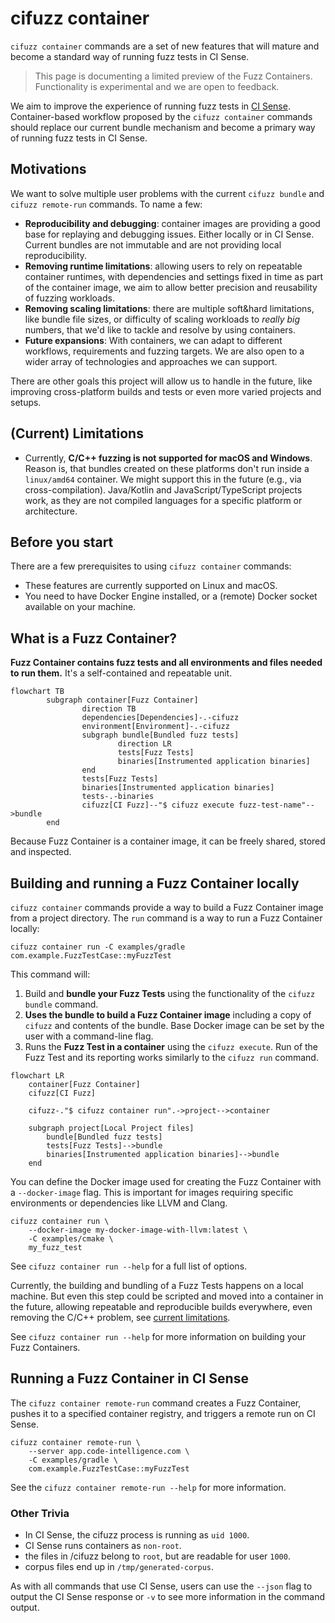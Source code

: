 # cifuzz container

`cifuzz container` commands are a set of new features that will mature
and become a standard way of running fuzz tests in CI Sense.

> This page is documenting a limited preview of the Fuzz Containers.
> Functionality is experimental and we are open to feedback.

We aim to improve the experience of running fuzz tests in [CI
Sense](https://www.code-intelligence.com). Container-based workflow
proposed by the `cifuzz container` commands should replace our current
bundle mechanism and become a primary way of running fuzz tests in CI
Sense.

## Motivations

We want to solve multiple user problems with the current `cifuzz bundle`
and `cifuzz remote-run` commands. To name a few:

- **Reproducibility and debugging**: container images are providing a
  good base for replaying and debugging issues. Either locally or in CI
  Sense. Current bundles are not immutable and are not providing local
  reproducibility.
- **Removing runtime limitations**: allowing users to rely on repeatable
  container runtimes, with dependencies and settings fixed in time as
  part of the container image, we aim to allow better precision and
  reusability of fuzzing workloads.
- **Removing scaling limitations**: there are multiple soft&hard
  limitations, like bundle file sizes, or difficulty of scaling
  workloads to _really big_ numbers, that we'd like to tackle and
  resolve by using containers.
- **Future expansions**: With containers, we can adapt to different
  workflows, requirements and fuzzing targets. We are also open to a
  wider array of technologies and approaches we can support.

There are other goals this project will allow us to handle in the
future, like improving cross-platform builds and tests or even more
varied projects and setups.

## (Current) Limitations

- Currently, **C/C++ fuzzing is not supported for macOS and Windows**.
  Reason is, that bundles created on these platforms don't run inside a
  `linux/amd64` container. We might support this in the future (e.g.,
  via cross-compilation). Java/Kotlin and JavaScript/TypeScript projects
  work, as they are not compiled languages for a specific platform or
  architecture.

## Before you start

There are a few prerequisites to using `cifuzz container` commands:

- These features are currently supported on Linux and macOS.
- You need to have Docker Engine installed, or a (remote) Docker socket
  available on your machine.

## What is a Fuzz Container?

**Fuzz Container contains fuzz tests and all environments and files
needed to run them.** It's a self-contained and repeatable unit.

```mermaid
flowchart TB
		subgraph container[Fuzz Container]
				direction TB
				dependencies[Dependencies]-.-cifuzz
				environment[Environment]-.-cifuzz
				subgraph bundle[Bundled fuzz tests]
						direction LR
						tests[Fuzz Tests]
						binaries[Instrumented application binaries]
				end
				tests[Fuzz Tests]
				binaries[Instrumented application binaries]
				tests-.-binaries
				cifuzz[CI Fuzz]--"$ cifuzz execute fuzz-test-name"-->bundle
		end
```

Because Fuzz Container is a container image, it can be freely shared,
stored and inspected.

## Building and running a Fuzz Container locally

`cifuzz container` commands provide a way to build a Fuzz Container
image from a project directory. The `run` command is a way to run a Fuzz
Container locally:

    cifuzz container run -C examples/gradle com.example.FuzzTestCase::myFuzzTest

This command will:

1. Build and **bundle your Fuzz Tests** using the functionality of the
   `cifuzz bundle` command.
1. **Uses the bundle to build a Fuzz Container image** including a copy
   of `cifuzz` and contents of the bundle. Base Docker image can be set
   by the user with a command-line flag.
1. Runs the **Fuzz Test in a container** using the `cifuzz execute`. Run
   of the Fuzz Test and its reporting works similarly to the `cifuzz
run` command.

```mermaid
flowchart LR
    container[Fuzz Container]
    cifuzz[CI Fuzz]

    cifuzz-."$ cifuzz container run".->project-->container

    subgraph project[Local Project files]
        bundle[Bundled fuzz tests]
        tests[Fuzz Tests]-->bundle
        binaries[Instrumented application binaries]-->bundle
    end
```

You can define the Docker image used for creating the Fuzz Container
with a `--docker-image` flag. This is important for images requiring
specific environments or dependencies like LLVM and Clang.

    cifuzz container run \
        --docker-image my-docker-image-with-llvm:latest \
        -C examples/cmake \
        my_fuzz_test

See `cifuzz container run --help` for a full list of options.

Currently, the building and bundling of a Fuzz Tests happens on a local
machine. But even this step could be scripted and moved into a container
in the future, allowing repeatable and reproducible builds everywhere,
even removing the C/C++ problem, see [current
limitations](#current-limitations).

See `cifuzz container run --help` for more information on building your
Fuzz Containers.

## Running a Fuzz Container in CI Sense

The `cifuzz container remote-run` command creates a Fuzz Container,
pushes it to a specified container registry, and triggers a remote run
on CI Sense.

    cifuzz container remote-run \
        --server app.code-intelligence.com \
        -C examples/gradle \
        com.example.FuzzTestCase::myFuzzTest

See the `cifuzz container remote-run --help` for more information.

### Other Trivia

- In CI Sense, the cifuzz process is running as `uid 1000`.
- CI Sense runs containers as `non-root`.
- the files in /cifuzz belong to `root`, but are readable for user `1000`.
- corpus files end up in `/tmp/generated-corpus`.

As with all commands that use CI Sense, users can use the `--json` flag
to output the CI Sense response or `-v` to see more information in the
command output.
